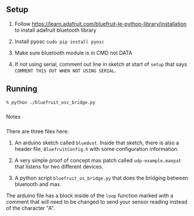 ## Setup ##

1. Follow https://learn.adafruit.com/bluefruit-le-python-library/installation to install adafruit bluetooth library

2. Install pyosc ``sudo pip install pyosc``

3. Make sure bluetooth module is in CMD not DATA

4. If not using serial, comment out line in sketch at start of ``setup`` that says ``COMMENT THIS OUT WHEN NOT USING SERIAL``.

## Running ##

```
% python ./bluefruit_osc_bridge.py
```


#####
Notes
#####

There are three files here:

1. An arduino sketch called ``bluedust``. Inside that sketch, there is also a header file, ``BluefruitConfig.h`` with some configuration information.

2. A very simple proof of concept max patch called ``udp-example.maxpat`` that listens for two different devices.

3. A python script ``bluefruit_os_bridge.py`` that does the bridging between bluetooth and max.

The arduino file has a block inside of the ``loop`` function marked with a comment that will need to be changed to send your sensor reading instead of the character "A".
